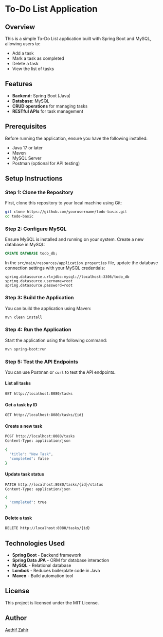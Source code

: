 # To-Do List Application

## Overview

This is a simple To-Do List application built with Spring Boot and MySQL, allowing users to:

- Add a task
- Mark a task as completed
- Delete a task
- View the list of tasks

## Features

- **Backend:** Spring Boot (Java)
- **Database:** MySQL
- **CRUD operations** for managing tasks
- **RESTful APIs** for task management

## Prerequisites

Before running the application, ensure you have the following installed:

- Java 17 or later
- Maven
- MySQL Server
- Postman (optional for API testing)

## Setup Instructions

### Step 1: Clone the Repository

First, clone this repository to your local machine using Git:

```sh
git clone https://github.com/yourusername/todo-basic.git
cd todo-basic
```

### Step 2: Configure MySQL

Ensure MySQL is installed and running on your system.
Create a new database in MySQL:

```sql
CREATE DATABASE todo_db;
```

In the `src/main/resources/application.properties` file, update the database connection settings with your MySQL credentials:

```properties
spring.datasource.url=jdbc:mysql://localhost:3306/todo_db
spring.datasource.username=root
spring.datasource.password=root
```

### Step 3: Build the Application

You can build the application using Maven:

```sh
mvn clean install
```

### Step 4: Run the Application

Start the application using the following command:

```sh
mvn spring-boot:run
```

### Step 5: Test the API Endpoints

You can use Postman or `curl` to test the API endpoints.

#### List all tasks

```sh
GET http://localhost:8080/tasks
```

#### Get a task by ID

```sh
GET http://localhost:8080/tasks/{id}
```

#### Create a new task

```sh
POST http://localhost:8080/tasks
Content-Type: application/json

{
  "title": "New Task",
  "completed": false
}
```

#### Update task status

```sh
PATCH http://localhost:8080/tasks/{id}/status
Content-Type: application/json

{
  "completed": true
}
```

#### Delete a task

```sh
DELETE http://localhost:8080/tasks/{id}
```

## Technologies Used

- **Spring Boot** - Backend framework
- **Spring Data JPA** - ORM for database interaction
- **MySQL** - Relational database
- **Lombok** - Reduces boilerplate code in Java
- **Maven** - Build automation tool

## License

This project is licensed under the MIT License.

## Author

[Aathif Zahir](https://github.com/AathifZahir)
